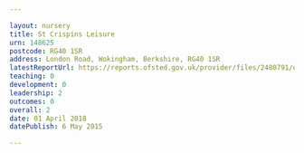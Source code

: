 ```yaml
---

layout: nursery
title: St Crispins Leisure
urn: 148625
postcode: RG40 1SR
address: London Road, Wokingham, Berkshire, RG40 1SR
latestReportUrl: https://reports.ofsted.gov.uk/provider/files/2480791/urn/148625.pdf
teaching: 0
development: 0
leadership: 2
outcomes: 0
overall: 2
date: 01 April 2018 
datePublish: 6 May 2015

---
```

